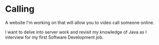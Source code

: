 # Calling

A website I'm working on that will allow you to video call someone online. 

I want to delve into server work and revisit my knowledge of Java as I interview for my first Software Development job.
